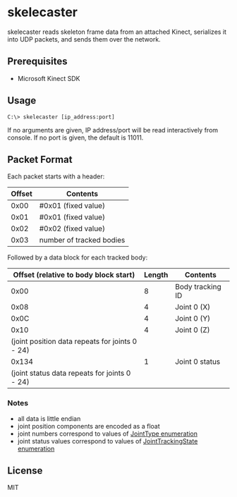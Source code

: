 # skelecaster

skelecaster reads skeleton frame data from an attached Kinect, serializes it into UDP packets, and sends them over the network.

## Prerequisites

  - Microsoft Kinect SDK

## Usage

    C:\> skelecaster [ip_address:port]

If no arguments are given, IP address/port will be read interactively from console. If no port is given, the default is 11011.

## Packet Format

Each packet starts with a header:

| Offset      | Contents                       |
|-------------|--------------------------------|
| 0x00        | #0x01 (fixed value)            |
| 0x01        | #0x01 (fixed value)            |
| 0x02        | #0x02 (fixed value)            |
| 0x03        | number of tracked bodies       |

Followed by a data block for each tracked body:

| Offset (relative to body block start) | Length | Contents                |
|---------------------------------------|--------|-------------------------|
| 0x00                                  | 8      | Body tracking ID        |
| 0x08                                  | 4      | Joint 0 (X)             |
| 0x0C                                  | 4      | Joint 0 (Y)             |
| 0x10                                  | 4      | Joint 0 (Z)             |
| (joint position data repeats for joints 0 - 24)                        |||
| 0x134                                 | 1      | Joint 0 status          |
| (joint status data repeats for joints 0 - 24)                          |||

### Notes

  - all data is little endian
  - joint position components are encoded as a float
  - joint numbers correspond to values of [JointType enumeration](https://msdn.microsoft.com/en-us/library/microsoft.kinect.jointtype.aspx)
  - joint status values correspond to values of [JointTrackingState enumeration](https://msdn.microsoft.com/en-us/library/microsoft.kinect.jointtrackingstate.aspx)

## License

MIT